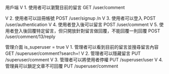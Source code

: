 用戶端
V 1. 使用者可以瀏覽目前的留言 GET /user/comment  

V 2. 使用者可以註冊帳號 POST /user/signup /n
V 3. 使用者可以登入 POST /user/authentication
V 4. 使用者登入後可以留言 POST /user/comment
V 5. 使用者登入後回覆特定留言，但只開放針對留言做回覆，不能回覆一則回覆  POST /user/comment/13/reply
 
管理介面 is_superuser = true
V 1. 管理者可以看到目前的留言並搜尋留言內容 GET /superuser/comment?search=!
V 2. 管理者可以隱藏留言 PUT /superuser/comment
V 3. 管理者可以將使用者停權 PUT /superuser/user
V 4. 管理員可以鎖定文章不可回覆 PUT /superuser/comment
